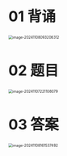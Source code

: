 # 01 背诵

<img src="https://cvp.oss-cn-shanghai.aliyuncs.com/202411080932374.png" alt="image-20241108093206312" style="zoom:50%;" />



# 02 题目

<img src="https://cvp.oss-cn-shanghai.aliyuncs.com/202411072211119.png" alt="image-20241107221108079" style="zoom:50%;" />



# 03 答案

<img src="https://cvp.oss-cn-shanghai.aliyuncs.com/202411081615613.png" alt="image-20241108161537492" style="zoom:50%;" />
